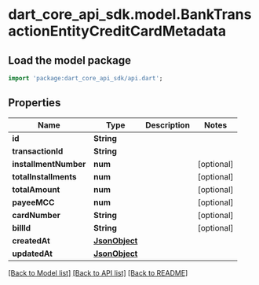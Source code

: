 # dart_core_api_sdk.model.BankTransactionEntityCreditCardMetadata

## Load the model package
```dart
import 'package:dart_core_api_sdk/api.dart';
```

## Properties
Name | Type | Description | Notes
------------ | ------------- | ------------- | -------------
**id** | **String** |  | 
**transactionId** | **String** |  | 
**installmentNumber** | **num** |  | [optional] 
**totalInstallments** | **num** |  | [optional] 
**totalAmount** | **num** |  | [optional] 
**payeeMCC** | **num** |  | [optional] 
**cardNumber** | **String** |  | [optional] 
**billId** | **String** |  | [optional] 
**createdAt** | [**JsonObject**](.md) |  | 
**updatedAt** | [**JsonObject**](.md) |  | 

[[Back to Model list]](../README.md#documentation-for-models) [[Back to API list]](../README.md#documentation-for-api-endpoints) [[Back to README]](../README.md)


